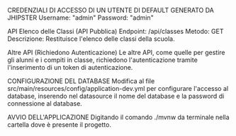 CREDENZIALI DI ACCESSO DI UN UTENTE DI DEFAULT GENERATO DA JHIPSTER
Username: "admin"
Password: "admin"

API
Elenco delle Classi (API Pubblica)
Endpoint: /api/classes
Metodo: GET
Descrizione: Restituisce l'elenco delle classi della scuola.

Altre API (Richiedono Autenticazione)
Le altre API, come quelle per gestire gli alunni e i compiti in classe, richiedono l'autenticazione tramite l'inserimento di un token di autenticazione.

CONFIGURAZIONE DEL DATABASE
Modifica al file src/main/resources/config/application-dev.yml per configurare l'accesso al database, inserendo nel datasource il nome del database e la password di connessione al database.

AVVIO DELL'APPLICAZIONE
Digitando il comando ./mvnw da terminale nella cartella dove è presente il progetto.
